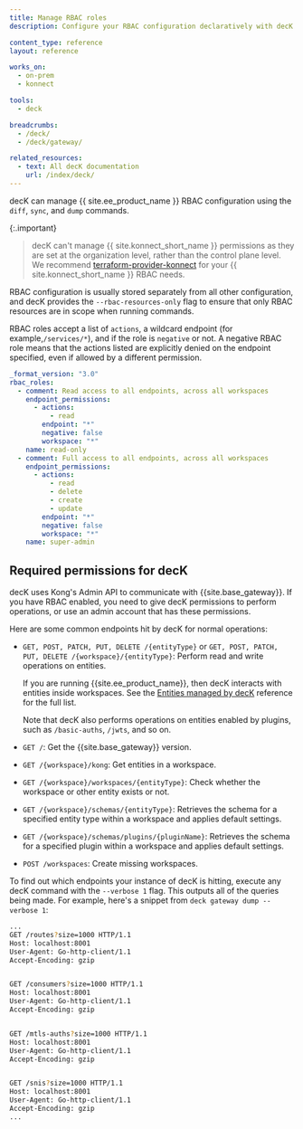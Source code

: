 ```yaml
---
title: Manage RBAC roles
description: Configure your RBAC configuration declaratively with decK

content_type: reference
layout: reference

works_on:
  - on-prem
  - konnect

tools:
  - deck

breadcrumbs:
  - /deck/
  - /deck/gateway/

related_resources:
  - text: All decK documentation
    url: /index/deck/
---
```


decK can manage {{ site.ee_product_name }} RBAC configuration using the `diff`, `sync`, and `dump` commands.

{:.important}

> decK can't manage {{ site.konnect_short_name }} permissions as they are set at the organization level, rather than the control plane level. We recommend [terraform-provider-konnect](https://github.com/Kong/terraform-provider-konnect) for your {{ site.konnect_short_name }} RBAC needs.

RBAC configuration is usually stored separately from all other configuration, and decK provides the `--rbac-resources-only` flag to ensure that only RBAC resources are in scope when running commands.

RBAC roles accept a list of `actions`, a wildcard endpoint (for example,`/services/*`), and if the role is `negative` or not. A negative RBAC role means that the actions listed are explicitly denied on the endpoint specified, even if allowed by a different permission.

```yaml
_format_version: "3.0"
rbac_roles:
  - comment: Read access to all endpoints, across all workspaces
    endpoint_permissions:
      - actions:
          - read
        endpoint: "*"
        negative: false
        workspace: "*"
    name: read-only
  - comment: Full access to all endpoints, across all workspaces
    endpoint_permissions:
      - actions:
          - read
          - delete
          - create
          - update
        endpoint: "*"
        negative: false
        workspace: "*"
    name: super-admin
```

## Required permissions for decK

decK uses Kong's Admin API to communicate with {{site.base_gateway}}.
If you have RBAC enabled, you need to give decK permissions to perform operations, or use an admin account that has these permissions.

Here are some common endpoints hit by decK for normal operations:

- `GET, POST, PATCH, PUT, DELETE /{entityType}` or `GET, POST, PATCH, PUT, DELETE /{workspace}/{entityType}`: Perform read and write operations on entities.

  If you are running {{site.ee_product_name}}, then decK interacts with entities inside workspaces.
  See the [Entities managed by decK](/deck/reference/entities/) reference for the full list.

  Note that decK also performs operations on entities enabled by plugins, such as `/basic-auths`, `/jwts`, and so on.

- `GET /`: Get the {{site.base_gateway}} version.
- `GET /{workspace}/kong`: Get entities in a workspace.
- `GET /{workspace}/workspaces/{entityType}`: Check whether the workspace or other entity exists or not.
- `GET /{workspace}/schemas/{entityType}`: Retrieves the schema for a specified entity type within a workspace and applies default settings.
- `GET /{workspace}/schemas/plugins/{pluginName}`: Retrieves the schema for a specified plugin within a workspace and applies default settings.
- `POST /workspaces`: Create missing workspaces.

To find out which endpoints your instance of decK is hitting, execute any decK command with the `--verbose 1` flag. This outputs all of the queries being made. For example, here's a snippet from `deck gateway dump --verbose 1`:

```sh
...
GET /routes?size=1000 HTTP/1.1
Host: localhost:8001
User-Agent: Go-http-client/1.1
Accept-Encoding: gzip


GET /consumers?size=1000 HTTP/1.1
Host: localhost:8001
User-Agent: Go-http-client/1.1
Accept-Encoding: gzip


GET /mtls-auths?size=1000 HTTP/1.1
Host: localhost:8001
User-Agent: Go-http-client/1.1
Accept-Encoding: gzip


GET /snis?size=1000 HTTP/1.1
Host: localhost:8001
User-Agent: Go-http-client/1.1
Accept-Encoding: gzip
...
```
